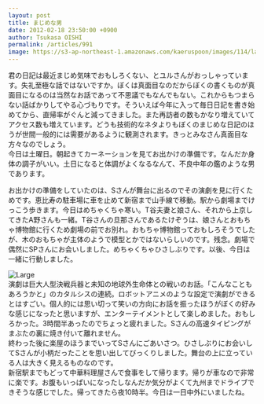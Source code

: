 ```yaml
---
layout: post
title: まじめな男
date: 2012-02-18 23:50:00 +0900
author: Tsukasa OISHI
permalink: /articles/991
image: https://s3-ap-northeast-1.amazonaws.com/kaeruspoon/images/114/large.JPG?1329576653
---
```



君の日記は最近まじめ気味でおもしろくない、とユルさんがおっしゃっています。失礼至極な話ではないですか。ぼくは真面目なのだからぼくの書くものが真面目になるのは当然なお話であって不思議でもなんでもない。これからもつまらない話ばかりしてやる心づもりです。そういえば今年に入って毎日日記を書き始めてから、直帰率がぐんと減ってきました。また再訪者の数もかなり増えていてアクセス数も増えています。どうも技術的なネタよりもぼくのまじめな日記のほうが世間一般的には需要があるように観測されます。きっとみなさん真面目な方々なのでしょう。  
今日は土曜日。朝起きてカーネーションを見てお出かけの準備です。なんだか身体の調子がいい。土日になると体調がよくなるなんて、不良中年の鑑のような男であります。  

お出かけの準備をしていたのは、Sさんが舞台に出るのでその演劇を見に行くためです。恵比寿の駐車場に車を止めて新宿まで山手線で移動。駅から劇場までけっこう歩きます。今日はめちゃくちゃ寒い。T谷夫妻と娘さん、それから上京してきたA野さんも一緒。T谷さんの旦那さんであるたけぞうは、娘さんとおもちゃ博物館に行くため劇場の前でお別れ。おもちゃ博物館っておもしろそうでしたが、木のおもちゃが主体のようで模型とかではないらしいのです。残念。劇場で偶然にSPさんにお会いしました。めちゃくちゃひさしぶりです。以後、今日は一緒に行動しました。  

![Large](https://s3-ap-northeast-1.amazonaws.com/kaeruspoon/images/114/large.JPG?1329576653)  
演劇は巨大人型決戦兵器と未知の地球外生命体との戦いのお話。「こんなこともあろうかと」のカタルシスの連続。ロボットアニメのような設定で演劇ができるとはすごい。個人的には思い切って笑いの方向にお話を振ったほうがぼくの好みな感じになったと思いますが、エンターテイメントとして楽しめました。おもしろかった。3時間半あったのでちょっと疲れました。Sさんの高速タイピングがまぶたの裏に焼き付いて離れません。  
終わった後に楽屋のほうまでいってSさんにごあいさつ。ひさしぶりにお会いしてSさんが小柄だったことを思い出してびっくりしました。舞台の上に立っている人は大きく見えるものなのです。  
新宿駅までもどって中華料理屋さんで食事をして帰ります。帰りが車なので非常に楽です。お腹もいっぱいになったしなんだか気分がよくて九州までドライブできそうな感じでした。帰ってきたら夜10時半。今日は一日中外にいましたね。  

